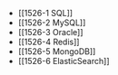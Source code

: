 
- [[1526-1 SQL]]
- [[1526-2 MySQL]]
- [[1526-3 Oracle]]
- [[1526-4 Redis]]
- [[1526-5 MongoDB]]
- [[1526-6 ElasticSearch]]
